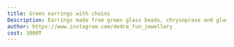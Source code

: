 ```yaml
---
title: Green earrings with chains
Description: Earrings made from green glass beads, chrysoprase and glass leaves
author: https://www.instagram.com/dedra_fun_jewellery
cost: 3000₸
---
```

